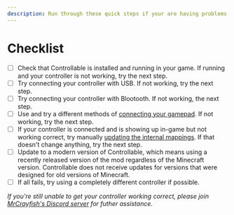 ```yaml
---
description: Run through these quick steps if your are having problems with your controller
---
```


# Checklist

* [ ] Check that Controllable is installed and running in your game. If running and your controller is not working, try the next step.
* [ ] Try connecting your controller with USB. If not working, try the next step.
* [ ] Try connecting your controller with Blootooth. If not working, the next step.
* [ ] Use and try a different methods of [connecting your gamepad](../guides/how-to-connect-a-gamepad/). If not working, try the next step.
* [ ] If your controller is connected and is showing up in-game but not working correct, try manually [updating the internal mappings](solving-incorrect-mappings.md). If that doesn't change anything, try the next step.
* [ ] Update to a modern version of Controllable, which means using a recently released version of the mod regardless of the Minecraft version. Controllable does not receive updates for versions that were designed for old versions of Minecraft.
* [ ] If all fails, try using a completely different controller if possible.

_If you're still unable to get your controller working correct, please join_ [_MrCrayfish's Discord server_](https://discord.gg/mrcrayfish) _for futher assistance._
